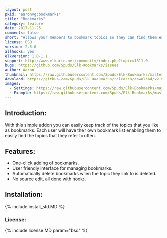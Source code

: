 ```yaml
---
layout: post
pkid: "aaronvg:bookmarks"
title: "Bookmarks"
category: feature
date: 2017-11-25
comments: false
short: "Allows your members to bookmark topics so they can find them easily in the future"
license: BSD
version: 2.5.0
allhooks: yes
elkversion: 1.0-1.1
support: http://www.elkarte.net/community/index.php?topic=1811.0
bugs: https://github.com/Spuds/Elk-Bookmarks/issues
author: Aaron
thumbnail: https://raw.githubusercontent.com/Spuds/Elk-Bookmarks/master/sample-images/bookmarks.jpg
download: https://github.com/Spuds/Elk-Bookmarks/releases/download/v2.5.0/elk_bookmarks.zip
images:
  - Settings: https://raw.githubusercontent.com/Spuds/Elk-Bookmarks/master/sample-images/one.jpg
  - Example: https://raw.githubusercontent.com/Spuds/Elk-Bookmarks/master/sample-images/bookmarks.jpg
---
```


## Introduction:
With this simple addon you can easily keep track of the topics that you like as bookmarks.  Each user will have their own bookmark list enabling them to easily find the topics that they refer to often.

## Features:
 -  One-click adding of bookmarks.
 -  User friendly interface for managing bookmarks.
 -  Automatically delete bookmarks when the topic they link to is deleted.
 -  No source edit, all done with hooks.

## Installation:
{% include install_std.MD %}

### License:
{% include license.MD param="bsd" %}